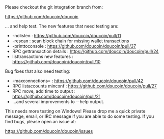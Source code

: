Please checkout the git integration branch from:

https://github.com/doucoin/doucoin

... and help test.  The new features that need testing are:

* -nolisten : https://github.com/doucoin/doucoin/pull/11
* -rescan : scan block chain for missing wallet transactions
* -printtoconsole : https://github.com/doucoin/doucoin/pull/37
* RPC gettransaction details : https://github.com/doucoin/doucoin/pull/24
* listtransactions new features : https://github.com/doucoin/doucoin/pull/10

Bug fixes that also need testing:

* -maxconnections= : https://github.com/doucoin/doucoin/pull/42
* RPC listaccounts minconf : https://github.com/doucoin/doucoin/pull/27
* RPC move, add time to output : https://github.com/doucoin/doucoin/pull/21
* ...and several improvements to --help output.

This needs more testing on Windows!  Please drop me a quick private message, email, or IRC message if you are able to do some testing.  If you find bugs, please open an issue at:

https://github.com/doucoin/doucoin/issues
